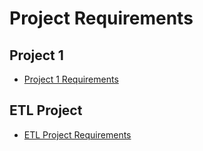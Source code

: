 # Project Requirements

## Project 1

* [Project 1 Requirements](../01-Lesson-Plans/07-Project-1/1/ProjectGuidelines/README.md)

## ETL Project

* [ETL Project Requirements](../01-Lesson-Plans/13-ETL-Project/Supplemental/ProjectGuideLines/README.md)
